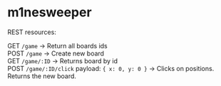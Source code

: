 # m1nesweeper

REST resources:

GET `/game` -> Return all boards ids  
POST `/game` -> Create new board  
GET `/game/:ID` -> Returns board by id  
POST `/game/:ID/click` payload: `{ x: 0, y: 0 }` -> Clicks on positions. Returns the new board.